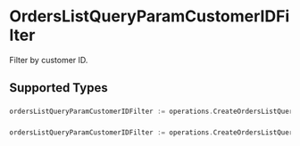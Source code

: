 # OrdersListQueryParamCustomerIDFilter

Filter by customer ID.


## Supported Types

### 

```go
ordersListQueryParamCustomerIDFilter := operations.CreateOrdersListQueryParamCustomerIDFilterStr(string{/* values here */})
```

### 

```go
ordersListQueryParamCustomerIDFilter := operations.CreateOrdersListQueryParamCustomerIDFilterArrayOfStr([]string{/* values here */})
```

